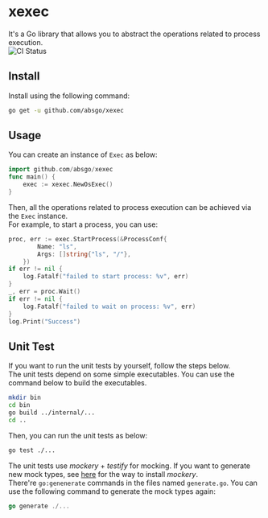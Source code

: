 # xexec
It's a Go library that allows you to abstract the operations related to process execution.  
![CI Status](https://github.com/absgo/xexec/workflows/CI/badge.svg)
## Install
Install using the following command:
```bash
go get -u github.com/absgo/xexec
```

## Usage
You can create an instance of `Exec` as below:
```go
import github.com/absgo/xexec
func main() {
    exec := xexec.NewOsExec()
}
```
Then, all the operations related to process execution can be achieved via the `Exec` instance.  
For example, to start a process, you can use:
```go
proc, err := exec.StartProcess(&ProcessConf{
		Name: "ls",
		Args: []string{"ls", "/"},
	})
if err != nil {
    log.Fatalf("failed to start process: %v", err)
}
_, err = proc.Wait()
if err != nil {
    log.Fatalf("failed to wait on process: %v", err)
}
log.Print("Success")
```

## Unit Test
If you want to run the unit tests by yourself, follow the steps below.  
The unit tests depend on some simple executables. You can use the command below to build the executables.
```bash
mkdir bin
cd bin
go build ../internal/...
cd ..
```
Then, you can run the unit tests as below:
```bash
go test ./...
```
The unit tests use *mockery* + *testify* for mocking. If you want to generate new mock types, see 
[here](https://github.com/vektra/mockery) for the way to install *mockery*.  
There're `go:genenerate` commands in the files named `generate.go`.  You can use the following command to 
generate the mock types again:
```go
go generate ./...
```
